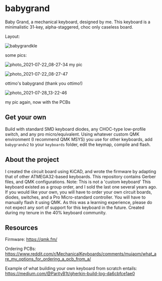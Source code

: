 # babygrand
Baby Grand, a mechanical keyboard, designed by me.
This keyboard is a minimalistic 31-key, alpha-staggered, choc only caseless board. 

Layout:

![babygrandkle](https://user-images.githubusercontent.com/55664712/127396753-f90141ba-83c4-42b9-89fb-d9631638a62b.png)

some pics:

![photo_2021-07-22_08-27-34](https://user-images.githubusercontent.com/55664712/127390575-40a80c1e-cb9b-4062-9069-d2af6b2e2beb.jpg)
my pic

![photo_2021-07-22_08-27-47](https://user-images.githubusercontent.com/55664712/127390579-d408f549-03de-40ba-9969-9b1a87f240a7.jpg)

ottimo's babygrand (thank you ottimo!)

![photo_2021-07-28_13-22-46](https://user-images.githubusercontent.com/55664712/127390581-4185c5bf-42b4-4379-8ea1-0de87ba8f0fa.jpg)

my pic again, now with the PCBs

## Get your own
Build with standard SMD keyboard diodes, any CHOC-type low-profile switch, and any pro micro/equivalent. Using whatever custom QMK environment (I recommend QMK MSYS) you use for other keyboards, add `babygrandv2` to your `keyboards` folder, edit the keymap, compile and flash. 

## About the project
I created the circuit board using KiCAD, and wrote the firmware by adapting that of other ATMEGA32-based keyboards. This repository contains Gerber files, and QMK configurations. Note: This is not a 'custom keyboard'  This keyboard existed as a group order, and I sold the last one several years ago. If you would like your own, you will have to order your own circuit boards, diodes, switches, and a Pro Micro-standard controller. You will have to manually flash it using QMK. As this was a learning experience, please do not expect any sort of support for this keyboard in the future. Created during my tenure in the 40% keyboard community.

## Resources
Firmware: 
https://qmk.fm/

Ordering PCBs:
https://www.reddit.com/r/MechanicalKeyboards/comments/mujaom/what_are_my_options_for_ordering_a_pcb_from_a/

Example of what building your own keyboard from scratch entails:
https://medium.com/@ParityB1t/gherkin-build-log-da6cbfce1ae0
